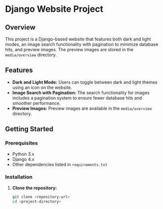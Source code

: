 # Django Website Project

## Overview

This project is a Django-based website that features both dark and light modes, an image search functionality with pagination to minimize database hits, and preview images. The preview images are stored in the `media/overview` directory.

## Features

- **Dark and Light Mode:** Users can toggle between dark and light themes using an icon on the website.
- **Image Search with Pagination:** The search functionality for images includes a pagination system to ensure fewer database hits and smoother performance.
- **Preview Images:** Preview images are available in the `media/overview` directory.

## Getting Started

### Prerequisites

- Python 3.x
- Django 4.x
- Other dependencies listed in `requirements.txt`

### Installation

1. **Clone the repository:**

   ```bash
   git clone <repository-url>
   cd <project-directory>
